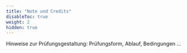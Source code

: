 ```yaml
---
title: "Note und Credits"
disableToc: true
weight: 2
hidden: true
---
```



Hinweise zur Prüfungsgestaltung: Prüfungsform, Ablauf, Bedingungen ...
